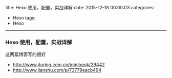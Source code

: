 title: Hexo 使用，配置，实战详解
date: 2015-12-18 00:00:03
categories:
  - Hexo
tags:
  - Hexo
---

### Hexo 使用，配置，实战详解


这两篇博客写的很好

* http://www.ituring.com.cn/minibook/29442
* http://www.jianshu.com/p/73779eacb494

